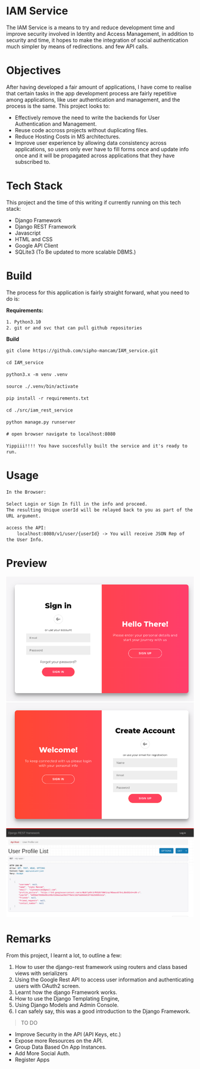 # IAM Service

The IAM Service is a means to try and reduce development time and improve security involved in Identity and Access Management, in addition to security and time, it hopes to
make the integration of social authentication much simpler by means of redirections.
and few API calls.


# Objectives
After having developed a fair amount of applications, I have come to realise that certain tasks in the app development process are fairly repetitive among applications, like user authentication and management, and the process is the same. This project looks to:

- Effectively remove the need to write the backends for User Authentication and Management.
- Reuse code accross projects without duplicating files.
- Reduce Hosting Costs in MS architectures. 
- Improve user experience by allowing data consistency across applications, so users only ever have to fill forms once and update info once and it will be propagated across applications that they have subscribed to.


# Tech Stack

This project and the time of this writing if currently running on this tech stack:

* Django Framework
* Django REST Framework
* Javascript
* HTML and CSS
* Google API Client
* SQLite3 (To Be updated to more scalable DBMS.)

# **Build**
The process for this application is fairly straight forward, what you need to do is:

**Requirements:**
    
    1. Python3.10
    2. git or and svc that can pull github repositories

**Build**
    
    git clone https://github.com/sipho-mancam/IAM_service.git

    cd IAM_service

    python3.x -m venv .venv 

    source ./.venv/bin/activate

    pip install -r requirements.txt

    cd ./src/iam_rest_service

    python manage.py runserver 
    
    # open browser navigate to localhost:8080 

    Yippiii!!!! You have succesfully built the service and it's ready to run.

# Usage

    In the Browser:
    
    Select Login or Sign In fill in the info and proceed.
    The resulting Unique userId will be relayed back to you as part of the URL argument.

    access the API:
        localhost:8080/v1/user/{userId} -> You will receive JSON Rep of the User Info.


# Preview

![front image](front-p.png)
![sign in image](sign-in.png)
![API View](api-view.png)


# Remarks

From this project, I learnt a lot, to outline a few:

1. How to user the django-rest framework using routers and class based views   with serializers
2. Using the Google Rest API to access user information and authenticating users with OAuth2 screen.
3. Learnt how the django Framework works.
4. How to use the Django Templating Engine,
5. Using Django Models and Admin Console.
6. I can safely say, this was a good introduction to the Django Framework.

> TO DO

* Improve Security in the API (API Keys, etc.)
* Expose more Resources on the API.
* Group Data Based On App Instances.
* Add More Social Auth.
* Register Apps
